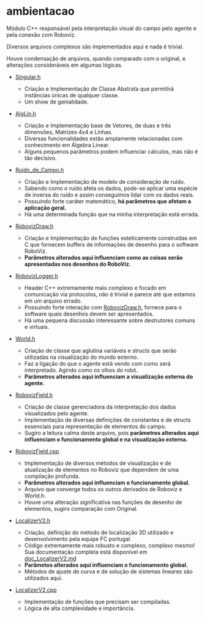 # ambientacao

Módulo C++ responsável pela interpretação visual do campo pelo agente e pela conexão com Roboviz.

Diversos arquivos complexos são implementados aqui e nada é trivial.

Houve condensação de arquivos, quando comparado com o original, e alterações consideráveis em algumas lógicas.

* [Singular.h](../../src/sobre_cpp/ambientacao/Singular.h)
  * Criação e Implementação de Classe Abstrata que permitirá instâncias únicas de qualquer classe.
  * Um show de genialidade.

* [AlgLin.h](../../src/sobre_cpp/ambientacao/AlgLin.h)
  * Criação e Implementação base de Vetores, de duas e três dimensões, Matrizes 4x4 e Linhas.
  * Diversas funcionalidades estão amplamente relacionadas com conhecimento em Álgebra Linear.
  * Alguns pequenos parâmetros podem influenciar cálculos, mas não é tão decisivo.

* [Ruido_de_Campo.h](../../src/sobre_cpp/ambientacao/Ruido_de_Campo.h)
  * Criação e Implementação de modelo de consideração de ruído.
  * Sabendo como o ruído afeta os dados, pode-se aplicar uma espécie de inversa 
  do ruído e assim conseguimos lidar com os dados reais.
  * Possuindo forte caráter matemático, **há parâmetros que afetam a aplicação geral.**
  * Há uma determinada função que na minha interpretação está errada.

* [RobovizDraw.h](../../src/sobre_cpp/ambientacao/RobovizDraw.h)
  * Criação e Implementação de funções esteticamente construídas em C que fornecem 
  buffers de informações de desenho para o software RoboViz.
  * **Parâmetros alterados aqui influenciam como as coisas serão apresentadas 
  nos desenhos do RoboViz.**

* [RobovizLogger.h](../../src/sobre_cpp/ambientacao/RobovizLogger.h)
  * Header C++ extremamente mais complexo e focado em comunicação via protocolos, não é trivial
  e parece até que estamos em um arquivo errado.
  * Possuindo forte interação com [RobovizDraw.h](../../src/sobre_cpp/ambientacao/RobovizDraw.h), 
  fornece para o software quais desenhos devem ser apresentados.
  * Há uma pequena discussão interessante sobre destrutores comuns e virtuais.

* [World.h](../../src/sobre_cpp/ambientacao/World.h)
  * Criação de classe que aglutina variáveis e structs que serão utilizadas na visualização do mundo
  externo.
  * Faz a ligação do que o agente está vendo com como será interpretado. Agindo como
  os olhos do robô.
  * **Parâmetros alterados aqui influenciam a visualização externa do agente.**

* [RobovizField.h](../../src/sobre_cpp/ambientacao/RobovizField.h)
    * Criação de classe gerenciadora da interpretação dos dados visualizados pelo agente.
    * Implementação de diversas definições de constantes e de structs essenciais para representação de elementos do campo.
    * Sugiro a leitura calma deste arquivo, pois **parâmetros alterados aqui
    influenciam o funcionamento global e na visualização externa.**
  
* [RobovizField.cpp](../../src/sobre_cpp/ambientacao/RobovizField.cpp)
     * Implementação de diversos métodos de visualização e de atualização de
     elementos no Roboviz que dependem de uma compilação profunda.
     * **Parâmetros alterados aqui influenciam o funcionamento global.**
     * Arquivo que converge todos os outros derivados de Roboviz e World.h.
     * Houve uma alteração significativa nas funções de desenho de elementos, sugiro comparação com Original.
   
* [LocalizerV2.h](../../src/sobre_cpp/ambientacao/LocalizerV2.h)
    * Criação, definição do método de localização 3D utilizado e 
    desenvolvimento pela equipe FC portugal.
    * Código extremamente mais robusto e complexo, complexo mesmo! Sua documentação completa
    está disponível em [doc_LocalizerV2.md](../../src/sobre_cpp/ambientacao/LocalizerV2.md)
    * **Parâmetos alterados aqui influenciam o funcionamento global.**
    * Métodos de ajuste de curva e de solução de sistemas lineares são utilizados aqui.

* [LocalizerV2.cpp](../../src/sobre_cpp/ambientacao/LocalizerV2.cpp)
    * Implementação de funções que precisam ser compiladas.
    * Lógica de alta complexidade e importância.
